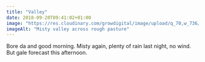 ```yaml
---
title: "Valley"
date: 2018-09-20T09:41:02+01:00
image: "https://res.cloudinary.com/growdigital/image/upload/q_70,w_736/v1544353525/valley-30927772328.jpg"
imageAlt: "Misty valley across rough pasture"
---
```


Bore da and good morning. Misty again, plenty of rain last night, no wind. But gale forecast this afternoon.
